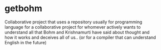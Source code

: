 # getbohm
Collaborative project that uses a repository usually for programming language for a collaborative project for whomever actively wants to understand all that Bohm and Krishnamurti have said about thought and how it works and deceives all of us.. (or for a compiler that can understand English in the future) 
